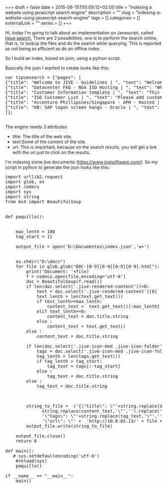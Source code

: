 +++ 
draft = false
date = 2015-06-15T00:09:12+02:00
title = "Indexing a website using javascript search engine"
description = ""
slug = "indexing-a-website-using-javascript-search-engine" 
tags = []
categories = []
externalLink = ""
series = []
+++

Hi, today I'm going to talk about an implementation on Javascript, called <a href="http://www.tipue.com/search/" target="_blank">tipue search.</a>
There are 2 possibilities, one is to perform the search online, that is, to lookup the files and do the search while querying. This is reported as not being as efficient as do an offline index.

So I build an index, based on json, using a python script.

Basically the json I wanted to create looks like this:
 
<pre class="lang:js decode:true " title="Json" >
var tipuesearch = {"pages": [
{"title": "Welcome to JIVE - Guidelines | ", "text": "Welcome to the  Jive Collaboration platform Please read this document, which contains","tags": "Welcome to JIVE - Guidelines | ","url": "http://10.0.82.13/DOC-1001.html"},
{"title": "Datacenter FAQ - NGA ISO Hosting | ", "text": "Where are the datacenters located? Do you subcontract activities? We have several datacenters around","tags": "Datacenter FAQ - NGA ISO Hosting | ","url": "http://10.0.82.13/DOC-1002.html"},
{"title": "Customer Information template | ", "text": "This document will need to become the template that is used to create the information of the custome","tags": "Customer Information template | ","url": "http://10.0.82.13/DOC-1003.html"},
{"title": "ISO Customer List | ", "text": "Please add customers as content is created. Please ensure you add the name alphabetically. Insert fo","tags": "ISO Customer List | ","url": "http://10.0.82.13/DOC-1004.html"},
{"title": "Accenture Phillipines/Singapore - APH - Hosted | ", "text": "CustomerAccenture Philippines/Singaporealso known asAPHISO Project CodeAPHContract Start date01 June","tags": "Accenture Phillipines/Singapore - APH - Hosted | ","url": "http://10.0.82.13/DOC-1006.html"},
{"title": "KB: SAP logon screen hangs - Oracle | ", "text": "KeywordsORA 257 00257 ORA-00257 Archivelog system hangs logon login screenSymptomSAP logon screen ap","tags": "KB: SAP logon screen hangs - Oracle | ","url": "http://10.0.82.13/DOC-1007.html"},
]};

</pre> 


The engine needs 3 attributes:
<ul>
	<li>title: The title of the web site.</li>
	<li>text:Some of the content of the site.</li>
	<li>url: This is important, because on the search results, you will get a link with the url just to click on the results.</li>

</ul>

I'm indexing some jive documents (<a href="https://www.jivesoftware.com/" target="_blank">https://www.jivesoftware.com/</a>). So my script in python to generate the json looks like this:
 
<pre class="lang:python decode:true " title="Script to generate indexes for Jive docs" >import urllib2.request
import glob, os
import codecs
import sys
import string
from bs4 import BeautifulSoup


def paquillo():


    max_lenth = 100
    tag_start = 11

    output_file = open('D:\Documentos\index.json','w+')
    

    os.chdir("D:\docs")
    for file in glob.glob("DOC-[0-9][0-9][0-9][0-9].html"):
        print('Document: '+file)
        f = codecs.open(file,encoding='utf-8')
        doc = BeautifulSoup(f.read())
        if len(doc.select('.jive-rendered-content'))&gt;0:
            text = doc.select('.jive-rendered-content')[0]
            text_lenth = len(text.get_text())
            if text_lenth&gt;=max_lenth:
                content_text =  text.get_text()[:max_lenth]
            elif text_lenth==0:
                content_text = doc.title.string
            else :
                content_text = text.get_text()
        else :
            content_text = doc.title.string

        if len(doc.select('.jive-icon-med .jive-icon-folder'))&gt;0:
            tags = doc.select('.jive-icon-med .jive-icon-folder')[0]
            tag_lenth = len(tags.get_text())
            if tag_lenth &gt; tag_start:
                tag_text = tags[:-tag_start]
            else :
                tag_text = doc.title.string
        else :
            tag_text = doc.title.string

                    
                
        string_to_file =  ('{\"title\": \"'+string.replace(doc.title.string,'\"','').strip()+'\", \"text\": \"'+
              string.replace(content_text,'\"','').replace('\n','').strip()+'\",'+
              '\"tags\": \"'+string.replace(tag_text,'\"','').strip()+'\",'+
              '\"url\": \"' +  'http://10.0.82.13/' + file +'\"},').encode('utf-8')+'\n'           
        output_file.write(string_to_file)

    output_file.close()
    return 0

def main():
   # sys.setdefaultencoding('utf-8')
    #reload(sys)
    paquillo()

if __name__ == "__main__":
    main()

</pre> 





